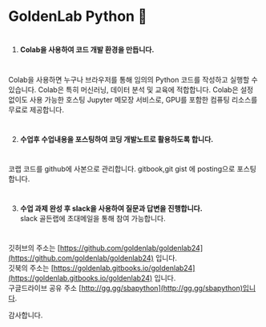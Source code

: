 # **GoldenLab Python** :memo:  

#
1. **Colab을 사용하여 코드 개발 환경을 만듭니다.**     
#
   Colab을 사용하면 누구나 브라우저를 통해 임의의 Python 코드를 작성하고 실행할 수 있습니다. Colab은 특히 머신러닝, 데이터 분석 및 교육에 적합합니다. 
   Colab은 설정 없이도 사용 가능한 호스팅 Jupyter 메모장 서비스로, GPU를 포함한 컴퓨팅 리소스를 무료로 제공합니다.   
 
#
2. **수업후 수업내용을 포스팅하여 코딩 개발노트로 활용하도록 합니다.**  

# 
   코랩 코드를 github에 사본으로 관리합니다. 
   gitbook,git gist 에 posting으로 포스팅합니다.   
  
#   
3. **수업 과제 완성 후 slack을 사용하여 질문과 답변을 진행합니다.**  
   slack 골든랩에 초대메일을 통해 참여 가능합니다.  
  
#  
   
깃허브의 주소는 [https://github.com/goldenlab/goldenlab24](https://github.com/goldenlab/goldenlab24) 입니다.   
깃북의 주소는 [https://goldenlab.gitbooks.io/goldenlab24](https://goldenlab.gitbooks.io/goldenlab24) 입니다.   
구글드라이브 공유 주소 [http://gg.gg/sbapython](http://gg.gg/sbapython)입니다.  

감사합니다.
